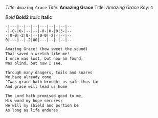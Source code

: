 *Title*: `Amazing Grace`
_Title_: __Amazing Grace__
Title: *Amazing Grace*
*Key*: `G`

*Bold*
**Bold2**
_Italic_
__Italic__

```Tab
-|---|--|--|--|---|--|-|--|--
-|-0-|0-|--|--|-0-|0-|0|3-|--
-|0-0|-2|0-|--|0-0|-2|-|--|--
0|---|--|-2|00|---|--|-|--|--
```
```1
Amazing Grace! (how sweet the sound)
That saved a wretch like me!
I once was lost, but now am found,
Was blind, but now I see.
```
```2
Through many dangers, toils and snares
We have already come
’Twas grace hath brought us safe thus far
And grace will lead us home
```
```3
The Lord hath promised good to me,
His word my hope secures;
He will my shield and portion be
As long as life endures.
```
